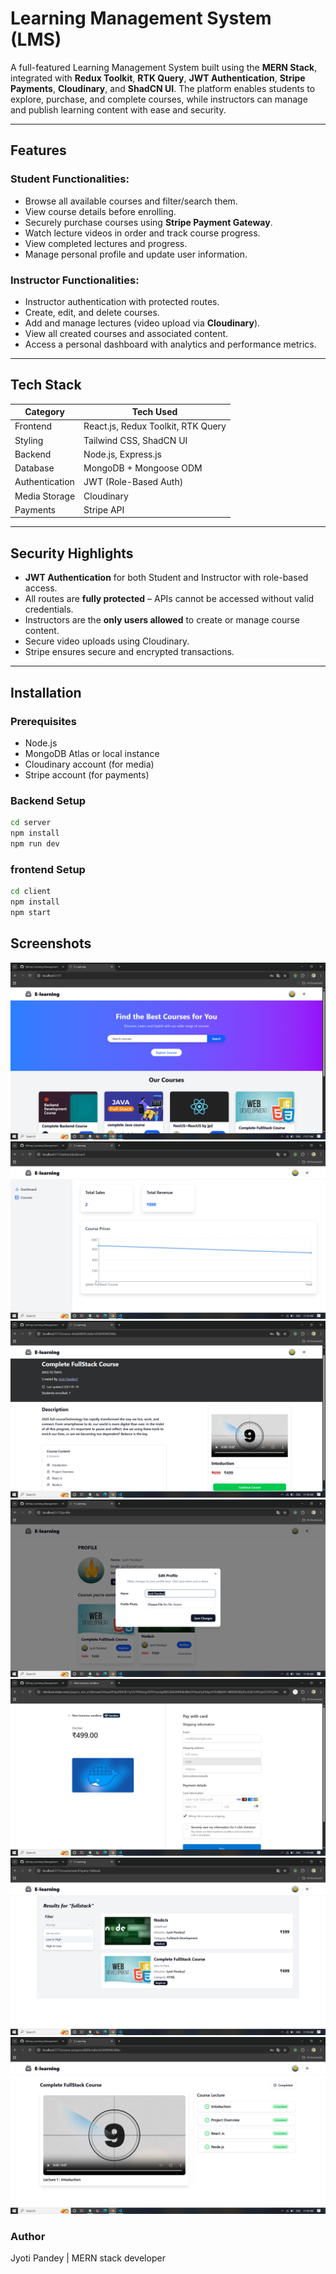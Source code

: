 # Learning Management System (LMS)

A full-featured Learning Management System built using the **MERN Stack**, integrated with **Redux Toolkit**, **RTK Query**, **JWT Authentication**, **Stripe Payments**, **Cloudinary**, and **ShadCN UI**. The platform enables students to explore, purchase, and complete courses, while instructors can manage and publish learning content with ease and security.

---

## Features

### Student Functionalities:
- Browse all available courses and filter/search them.
- View course details before enrolling.
- Securely purchase courses using **Stripe Payment Gateway**.
- Watch lecture videos in order and track course progress.
- View completed lectures and progress.
- Manage personal profile and update user information.

### Instructor Functionalities:
- Instructor authentication with protected routes.
- Create, edit, and delete courses.
- Add and manage lectures (video upload via **Cloudinary**).
- View all created courses and associated content.
- Access a personal dashboard with analytics and performance metrics.

---

## Tech Stack

| Category       | Tech Used                          |
|----------------|------------------------------------|
| Frontend       | React.js, Redux Toolkit, RTK Query |
| Styling        | Tailwind CSS, ShadCN UI            |
| Backend        | Node.js, Express.js                |
| Database       | MongoDB + Mongoose ODM             |
| Authentication | JWT (Role-Based Auth)              |
| Media Storage  | Cloudinary                         |
| Payments       | Stripe API                         |

---

## Security Highlights

- **JWT Authentication** for both Student and Instructor with role-based access.
- All routes are **fully protected** – APIs cannot be accessed without valid credentials.
- Instructors are the **only users allowed** to create or manage course content.
- Secure video uploads using Cloudinary.
- Stripe ensures secure and encrypted transactions.

---

## Installation

### Prerequisites
- Node.js
- MongoDB Atlas or local instance
- Cloudinary account (for media)
- Stripe account (for payments)

### Backend Setup

```bash
cd server
npm install
npm run dev
```

### frontend Setup
```bash
cd client
npm install
npm start
```

## Screenshots

![Screenshot 1](client/public/Home.png)  
![Screenshot 2](client/public/Dashboard.png)  
![Screenshot 3](client/public/CourseDetail.png)  
![Screenshot 4](client/public/Profile.png)  
![Screenshot 5](client/public/StripeCheckout.png)  
![Screenshot 6](client/public/Search.png)  
![Screenshot 7](client/public/CourseProgress.png)

### Author
Jyoti Pandey | 
MERN stack developer

